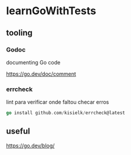 # learnGoWithTests

## tooling

### Godoc

documenting Go code

https://go.dev/doc/comment

### errcheck

lint para verificar onde faltou checar erros

```go
go install github.com/kisielk/errcheck@latest
```

## useful

https://go.dev/blog/
